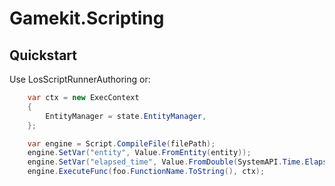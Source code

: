 # Gamekit.Scripting

## Quickstart

Use LosScriptRunnerAuthoring or:
```cs
    var ctx = new ExecContext
    {
        EntityManager = state.EntityManager,
    };

    var engine = Script.CompileFile(filePath);
    engine.SetVar("entity", Value.FromEntity(entity));
    engine.SetVar("elapsed_time", Value.FromDouble(SystemAPI.Time.ElapsedTime));
    engine.ExecuteFunc(foo.FunctionName.ToString(), ctx);
```